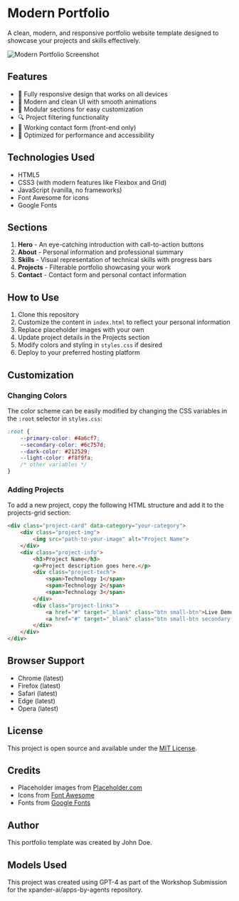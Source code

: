 # Modern Portfolio

A clean, modern, and responsive portfolio website template designed to showcase your projects and skills effectively.

![Modern Portfolio Screenshot](https://via.placeholder.com/800x400)

## Features

- 📱 Fully responsive design that works on all devices
- 🎨 Modern and clean UI with smooth animations
- 🧩 Modular sections for easy customization
- 🔍 Project filtering functionality
- 📝 Working contact form (front-end only)
- 🌙 Optimized for performance and accessibility

## Technologies Used

- HTML5
- CSS3 (with modern features like Flexbox and Grid)
- JavaScript (vanilla, no frameworks)
- Font Awesome for icons
- Google Fonts

## Sections

1. **Hero** - An eye-catching introduction with call-to-action buttons
2. **About** - Personal information and professional summary
3. **Skills** - Visual representation of technical skills with progress bars
4. **Projects** - Filterable portfolio showcasing your work
5. **Contact** - Contact form and personal contact information

## How to Use

1. Clone this repository
2. Customize the content in `index.html` to reflect your personal information
3. Replace placeholder images with your own
4. Update project details in the Projects section
5. Modify colors and styling in `styles.css` if desired
6. Deploy to your preferred hosting platform

## Customization

### Changing Colors

The color scheme can be easily modified by changing the CSS variables in the `:root` selector in `styles.css`:

```css
:root {
    --primary-color: #4a6cf7;
    --secondary-color: #6c757d;
    --dark-color: #212529;
    --light-color: #f8f9fa;
    /* other variables */
}
```

### Adding Projects

To add a new project, copy the following HTML structure and add it to the projects-grid section:

```html
<div class="project-card" data-category="your-category">
    <div class="project-img">
        <img src="path-to-your-image" alt="Project Name">
    </div>
    <div class="project-info">
        <h3>Project Name</h3>
        <p>Project description goes here.</p>
        <div class="project-tech">
            <span>Technology 1</span>
            <span>Technology 2</span>
            <span>Technology 3</span>
        </div>
        <div class="project-links">
            <a href="#" target="_blank" class="btn small-btn">Live Demo</a>
            <a href="#" target="_blank" class="btn small-btn secondary-btn">GitHub</a>
        </div>
    </div>
</div>
```

## Browser Support

- Chrome (latest)
- Firefox (latest)
- Safari (latest)
- Edge (latest)
- Opera (latest)

## License

This project is open source and available under the [MIT License](LICENSE).

## Credits

- Placeholder images from [Placeholder.com](https://placeholder.com/)
- Icons from [Font Awesome](https://fontawesome.com/)
- Fonts from [Google Fonts](https://fonts.google.com/)

## Author

This portfolio template was created by John Doe.

## Models Used

This project was created using GPT-4 as part of the Workshop Submission for the xpander-ai/apps-by-agents repository.